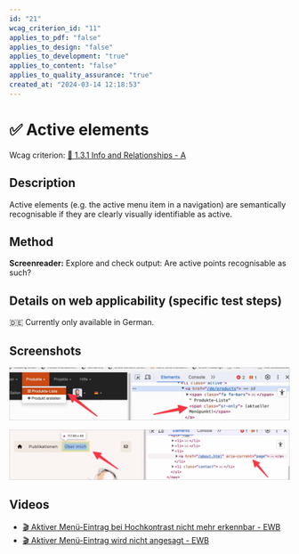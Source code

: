 ```yaml
---
id: "21"
wcag_criterion_id: "11"
applies_to_pdf: "false"
applies_to_design: "false"
applies_to_development: "true"
applies_to_content: "false"
applies_to_quality_assurance: "true"
created_at: "2024-03-14 12:18:53"
---
```


# ✅ Active elements

Wcag criterion: [📜 1.3.1 Info and Relationships - A](..)

## Description

Active elements (e.g. the active menu item in a navigation) are semantically recognisable if they are clearly visually identifiable as active.

## Method

**Screenreader:** Explore and check output: Are active points recognisable as such?

## Details on web applicability (specific test steps)

🇩🇪 Currently only available in German.

## Screenshots

![Versteckter Text macht aktuellen Menüpunkt erkennbar im A4AA](images/versteckter-text-macht-aktuellen-menpunkt-erkennbar-im-a4aa.png)

![Markierung des aktuellen Menüpunkts mittels aria-current="page"](images/markierung-des-aktuellen-menpunkts-mittels-aria-currentpage.png)

## Videos

- [🎬 Aktiver Menü-Eintrag bei Hochkontrast nicht mehr erkennbar - EWB](/en/videos/aktiver-menu-eintrag-bei-hochkontrast-nicht-mehr-erkennbar-ewb)
- [🎬 Aktiver Menü-Eintrag wird nicht angesagt - EWB](/en/videos/aktiver-menu-eintrag-wird-nicht-angesagt-ewb)